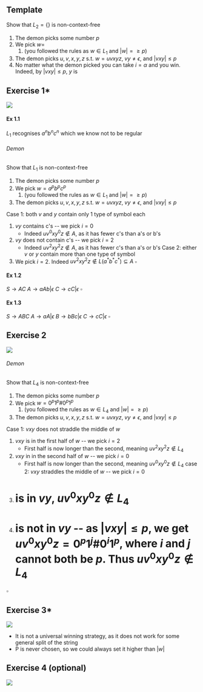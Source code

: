 ## Template
Show that $L_{2}=\{\}$ is non-context-free
1. The demon picks some number $p$
2. We pick $w=$
	1. (you followed the rules as $w\in L_{1}$ and $|w|=\geq p$)
3. The demon picks $u,v,x,y,z$ s.t. $w=uvxyz$, $vy\neq\epsilon$, and $|vxy|\leq p$
4. No matter what the demon picked you can take $i=\alpha$ and you win. Indeed, by $|vxy|\leq p$, $y$ is 
## Exercise 1\*
![](Pasted%20image%2020240319101132.png)
#### Ex 1.1
$L_{1}$ recognises $a^{n}b^{n}c^{n}$ which we know not to be regular
###### Demon
Show that $L_{1}$ is non-context-free
1. The demon picks some number $p$
2. We pick $w=a^{p}b^{p}c^{p}$
	1. (you followed the rules as $w\in L_{1}$ and $|w|=\geq p$)
3. The demon picks $u,v,x,y,z$ s.t. $w=uvxyz$, $vy\neq\epsilon$, and $|vxy|\leq p$

Case 1: both $v$ and $y$ contain only 1 type of symbol each
1. $vy$ contains c's -- we pick $i=0$
	- Indeed $uv^{0}xy^{0}z\notin A$, as it has fewer c's than a's or b's
2. $vy$ does not contain c's -- we pick $i=2$
	- Indeed $uv^{2}xy^{2}z\notin A$, as it has fewer c's than a's or b's
Case 2: either $v$ or $y$ contain more than one type of symbol
1. We pick $i=2$.  Indeed $uv^{2}xy^{2}z\notin L(a^{*}b^{*}c^{*})\subseteq A$
$\square$
#### Ex 1.2
$S\rightarrow AC$
$A\rightarrow aAb | \epsilon$
$C\rightarrow cC | \epsilon$
$\square$
#### Ex 1.3
$S\rightarrow ABC$
$A\rightarrow aA | \epsilon$
$B\rightarrow bBc | \epsilon$
$C\rightarrow cC | \epsilon$
$\square$
## Exercise 2
![](Pasted%20image%2020240319103958.png)

###### Demon
Show that $L_{4}$ is non-context-free
1. The demon picks some number $p$
2. We pick $w=0^{p}1^{p}\#0^{p}1^{p}$
	1. (you followed the rules as $w\in L_{4}$ and $|w|=\geq p$)
3. The demon picks $u,v,x,y,z$ s.t. $w=uvxyz$, $vy\neq\epsilon$, and $|vxy|\leq p$

Case 1: $vxy$ does not straddle the middle of $w$
1. $vxy$ is in the first half of $w$ -- we pick $i=2$
	- First half is now longer than the second, meaning $uv^{2}xy^{2}z\notin L_{4}$
1. $vxy$ in in the second half of $w$ -- we pick $i=0$
	- First half is now longer than the second, meaning $uv^{0}xy^{0}z\notin L_{4}$
case 2: $vxy$ straddles the middle of $w$ -- we pick $i=0$
1. # is in $vy$, $uv^{0}xy^{0}z\notin L_{4}$
2. # is not in $vy$ -- as $|vxy|\leq p$, we get $uv^{0}xy^{0}z=0^{p}1^{j}\#0^{i}1^{p}$, where $i$ and $j$ cannot both be $p$. Thus $uv^{0}xy^{0}z\notin L_{4}$
$\square$
## Exercise 3\*
![](Pasted%20image%2020240319105725.png)
- It is not a universal winning strategy,  as it does not work for some general split of the string
- P is never chosen, so we could always set it higher than $|w|$
## Exercise 4 (optional)
![](Pasted%20image%2020240319110110.png)

